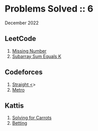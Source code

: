 # Problems Solved :: 6
December 2022

LeetCode
-----------------
1. [Missing Number](https://leetcode.com/problems/missing-number/)
1. [Subarray Sum Equals K](https://leetcode.com/problems/subarray-sum-equals-k/)

Codeforces
-----------------
1. [Straight <<A>>](https://codeforces.com/problemset/problem/810/A)
1. [Metro](https://codeforces.com/problemset/problem/1055/A)

Kattis
-----------------
1. [Solving for Carrots](https://open.kattis.com/problems/carrots)
1. [Betting](https://open.kattis.com/problems/betting)